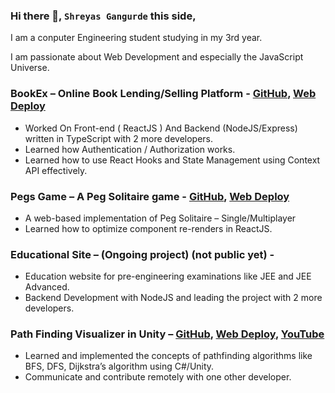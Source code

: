### Hi there 👋, `Shreyas Gangurde` this side, 

I am a conputer Engineering student studying in my 3rd year.

I am passionate about Web Development and especially the JavaScript Universe.

### BookEx – Online Book Lending/Selling Platform - [GitHub](https://github.com/morya-111), [Web Deploy](https://bookex.netlify.app/)
- Worked On Front-end ( ReactJS ) And Backend (NodeJS/Express) written in TypeScript with 2 more developers.
- Learned how Authentication / Authorization works.
- Learned how to use React Hooks and State Management using Context API effectively.
### Pegs Game – A Peg Solitaire game - [GitHub](https://github.com/shreyasg-git/Pegs-Game), [Web Deploy](https://pegs-game.netlify.app/)
- A web-based implementation of Peg Solitaire – Single/Multiplayer
- Learned how to optimize component re-renders in ReactJS.
### Educational Site – (Ongoing project) (not public yet) -
- Education website for pre-engineering examinations like JEE and JEE Advanced.
- Backend Development with NodeJS and leading the project with 2 more developers.
### Path Finding Visualizer in Unity – [GitHub](https://github.com/shreyasg-git/PathFinding-Visualizer), [Web Deploy](https://atharva-bhange.github.io/oopcg-miniproject/Build/), [YouTube](https://youtu.be/PxDGMxQFuQ8)
- Learned and implemented the concepts of pathfinding algorithms like BFS, DFS, Dijkstra’s algorithm using C#/Unity.
- Communicate and contribute remotely with one other developer.
<!--
**shreyasg-git/shreyasg-git** is a ✨ _special_ ✨ repository because its `README.md` (this file) appears on your GitHub profile.

Here are some ideas to get you started:

- 🔭 I’m currently working on ...
- 🌱 I’m currently learning ...
- 👯 I’m looking to collaborate on ...
- 🤔 I’m looking for help with ...
- 💬 Ask me about ...
- 📫 How to reach me: ...
- 😄 Pronouns: ...
- ⚡ Fun fact: ...
-->
